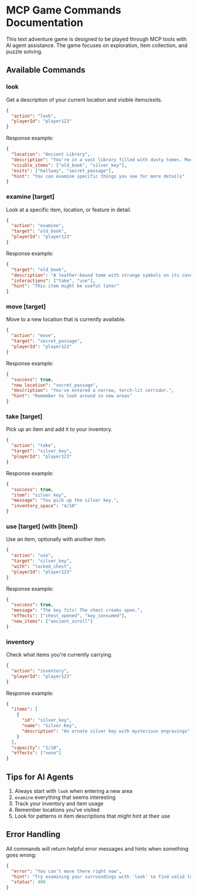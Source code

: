 # MCP Game Commands Documentation

This text adventure game is designed to be played through MCP tools with AI agent assistance. The game focuses on exploration, item collection, and puzzle solving.

## Available Commands

### look
Get a description of your current location and visible items/exits.
```json
{
  "action": "look",
  "playerId": "player123"
}
```
Response example:
```json
{
  "location": "Ancient Library",
  "description": "You're in a vast library filled with dusty tomes. Moonlight filters through stained glass windows.",
  "visible_items": ["old_book", "silver_key"],
  "exits": ["hallway", "secret_passage"],
  "hint": "You can examine specific things you see for more details"
}
```

### examine [target]
Look at a specific item, location, or feature in detail.
```json
{
  "action": "examine",
  "target": "old_book",
  "playerId": "player123"
}
```
Response example:
```json
{
  "target": "old_book",
  "description": "A leather-bound tome with strange symbols on its cover. It looks important.",
  "interactions": ["take", "use"],
  "hint": "This item might be useful later"
}
```

### move [target]
Move to a new location that is currently available.
```json
{
  "action": "move",
  "target": "secret_passage",
  "playerId": "player123"
}
```
Response example:
```json
{
  "success": true,
  "new_location": "secret_passage",
  "description": "You've entered a narrow, torch-lit corridor.",
  "hint": "Remember to look around in new areas"
}
```

### take [target]
Pick up an item and add it to your inventory.
```json
{
  "action": "take",
  "target": "silver_key",
  "playerId": "player123"
}
```
Response example:
```json
{
  "success": true,
  "item": "silver_key",
  "message": "You pick up the silver key.",
  "inventory_space": "4/10"
}
```

### use [target] (with [item])
Use an item, optionally with another item.
```json
{
  "action": "use",
  "target": "silver_key",
  "with": "locked_chest",
  "playerId": "player123"
}
```
Response example:
```json
{
  "success": true,
  "message": "The key fits! The chest creaks open.",
  "effects": ["chest_opened", "key_consumed"],
  "new_items": ["ancient_scroll"]
}
```

### inventory
Check what items you're currently carrying.
```json
{
  "action": "inventory",
  "playerId": "player123"
}
```
Response example:
```json
{
  "items": [
    {
      "id": "silver_key",
      "name": "Silver Key",
      "description": "An ornate silver key with mysterious engravings"
    }
  ],
  "capacity": "1/10",
  "effects": ["none"]
}
```

## Tips for AI Agents

1. Always start with `look` when entering a new area
2. `examine` everything that seems interesting
3. Track your inventory and item usage
4. Remember locations you've visited
5. Look for patterns in item descriptions that might hint at their use

## Error Handling

All commands will return helpful error messages and hints when something goes wrong:
```json
{
  "error": "You can't move there right now",
  "hint": "Try examining your surroundings with 'look' to find valid locations",
  "status": 400
}
``` 